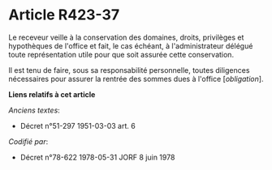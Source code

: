 # Article R423-37

Le receveur veille à la conservation des domaines, droits, privilèges et hypothèques de l'office et fait, le cas échéant, à
l'administrateur délégué toute représentation utile pour que soit assurée cette conservation.

Il est tenu de faire, sous sa responsabilité personnelle, toutes diligences nécessaires pour assurer la rentrée des sommes
dues à l'office [*obligation*].

**Liens relatifs à cet article**

_Anciens textes_:

  - Décret n°51-297 1951-03-03 art. 6

_Codifié par_:

  - Décret n°78-622 1978-05-31 JORF 8 juin 1978
